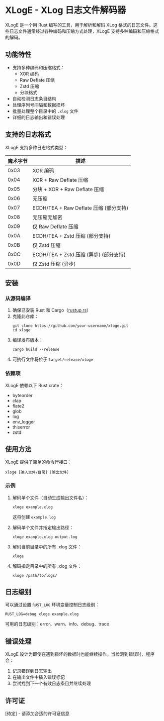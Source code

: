 # XLogE - XLog 日志文件解码器

XLogE 是一个用 Rust 编写的工具，用于解析和解码 XLog 格式的日志文件。这些日志文件通常经过各种编码和压缩方式处理，XLogE 支持多种编码和压缩格式的解码。

## 功能特性

- 支持多种编码和压缩格式：
  - XOR 编码
  - Raw Deflate 压缩
  - Zstd 压缩
  - 分块格式
- 自动检测日志条目结构
- 处理序列号间隔和数据损坏
- 批量处理整个目录中的 `.xlog` 文件
- 详细的日志输出和错误处理

## 支持的日志格式

XLogE 支持多种日志格式类型：

| 魔术字节 | 描述 |
|---------|------|
| 0x03 | XOR 编码 |
| 0x04 | XOR + Raw Deflate 压缩 |
| 0x05 | 分块 + XOR + Raw Deflate 压缩 |
| 0x06 | 无压缩 |
| 0x07 | ECDH/TEA + Raw Deflate 压缩 (部分支持) |
| 0x08 | 无压缩无加密 |
| 0x09 | 仅 Raw Deflate 压缩 |
| 0x0A | ECDH/TEA + Zstd 压缩 (部分支持) |
| 0x0B | 仅 Zstd 压缩 |
| 0x0C | ECDH/TEA + Zstd 压缩 (异步) (部分支持) |
| 0x0D | 仅 Zstd 压缩 (异步) |

## 安装

### 从源码编译

1. 确保已安装 Rust 和 Cargo（[rustup.rs](https://rustup.rs/)）
2. 克隆此仓库：
   ```
   git clone https://github.com/your-username/xloge.git
   cd xloge
   ```
3. 编译发布版本：
   ```
   cargo build --release
   ```
4. 可执行文件将位于 `target/release/xloge`

### 依赖项

XLogE 依赖以下 Rust crate：
- byteorder
- clap
- flate2
- glob
- log
- env_logger
- thiserror
- zstd

## 使用方法

XLogE 提供了简单的命令行接口：

```
xloge [输入文件/目录] [输出文件]
```

### 示例

1. 解码单个文件（自动生成输出文件名）：
   ```
   xloge example.xlog
   ```
   这将创建 `example.log`

2. 解码单个文件并指定输出路径：
   ```
   xloge example.xlog output.log
   ```

3. 解码当前目录中的所有 .xlog 文件：
   ```
   xloge
   ```

4. 解码指定目录中的所有 .xlog 文件：
   ```
   xloge /path/to/logs/
   ```

## 日志级别

可以通过设置 `RUST_LOG` 环境变量控制日志级别：

```
RUST_LOG=debug xloge example.xlog
```

可用的日志级别：error、warn、info、debug、trace

## 错误处理

XLogE 设计为即使在遇到损坏的数据时也能继续操作。当检测到错误时，程序会：
1. 记录错误到日志输出
2. 在输出文件中插入错误标记
3. 尝试找到下一个有效日志条目并继续处理

## 许可证

[待定] - 请添加合适的许可证信息

